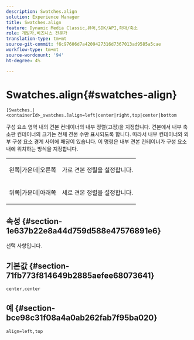 ```yaml
---
description: Swatches.align
solution: Experience Manager
title: Swatches.align
feature: Dynamic Media Classic,뷰어,SDK/API,확대/축소
role: 개발자,비즈니스 전문가
translation-type: tm+mt
source-git-commit: f6c97606d7a4209427316d7367013ad9585a5cae
workflow-type: tm+mt
source-wordcount: '94'
ht-degree: 4%

---
```



# Swatches.align{#swatches-align}

`[Swatches.|<containerId>_swatches.]align=left|center|right,top|center|bottom`

구성 요소 영역 내의 견본 컨테이너의 내부 정렬(고정)을 지정합니다. 견본에서 내부 축소판 컨테이너의 크기는 전체 견본 수만 표시되도록 합니다. 따라서 내부 컨테이너와 외부 구성 요소 경계 사이에 패딩이 있습니다. 이 명령은 내부 견본 컨테이너가 구성 요소 내에 위치하는 방식을 지정합니다.

<table id="table_58D88FF5F83A4ABA928695B5AFF97354"> 
 <tbody> 
  <tr> 
   <td> <p> <span class="codeph"> 왼쪽|가운데|오른쪽</span> </p> </td> 
   <td> <p> 가로 견본 정렬을 설정합니다. </p> </td> 
  </tr> 
  <tr> 
   <td> <p><span class="codeph"> 위쪽|가운데|아래쪽</span> </p> </td> 
   <td> <p> 세로 견본 정렬을 설정합니다. </p> </td> 
  </tr> 
 </tbody> 
</table>

## 속성 {#section-1e637b22e8a44d759d588e47576891e6}

선택 사항입니다.

## 기본값 {#section-71fb773f814649b2885aefee68073641}

`center,center`

## 예 {#section-bce98c31f08a4a0ab262fab7f95ba020}

`align=left,top`
